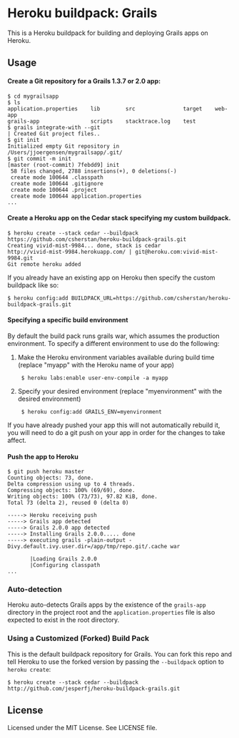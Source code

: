 # Heroku buildpack: Grails

This is a Heroku buildpack for building and deploying Grails apps on Heroku.

## Usage

#### Create a Git repository for a Grails 1.3.7 or 2.0 app:

    $ cd mygrailsapp
    $ ls
    application.properties    lib        src               target    web-app
    grails-app                scripts    stacktrace.log    test
    $ grails integrate-with --git
    | Created Git project files..
    $ git init
    Initialized empty Git repository in /Users/jjoergensen/mygrailsapp/.git/
    $ git commit -m init
    [master (root-commit) 7febdd9] init
     58 files changed, 2788 insertions(+), 0 deletions(-)
     create mode 100644 .classpath
     create mode 100644 .gitignore
     create mode 100644 .project
     create mode 100644 application.properties
    ...
    
#### Create a Heroku app on the Cedar stack specifying my custom buildpack.

    $ heroku create --stack cedar --buildpack https://github.com/csherstan/heroku-buildpack-grails.git
    Creating vivid-mist-9984... done, stack is cedar
    http://vivid-mist-9984.herokuapp.com/ | git@heroku.com:vivid-mist-9984.git
    Git remote heroku added
    
If you already have an existing app on Heroku then specify the custom buildpack like so:

	$ heroku config:add BUILDPACK_URL=https://github.com/csherstan/heroku-buildpack-grails.git
    
#### Specifying a specific build environment

By default the build pack runs grails war, which assumes the production environment. To specify a different environment to use do the following:

1. Make the Heroku environment variables available during build time (replace "myapp" with the Heroku name of your app) 

		$ heroku labs:enable user-env-compile -a myapp
	
2. Specify your desired environment (replace "myenvironment" with the desired environment) 

		$ heroku config:add GRAILS_ENV=myenvironment

If you have already pushed your app this will not automatically rebuild it, you will need to do a git push on your app in order for the changes to take affect.    

#### Push the app to Heroku

    $ git push heroku master
    Counting objects: 73, done.
    Delta compression using up to 4 threads.
    Compressing objects: 100% (69/69), done.
    Writing objects: 100% (73/73), 97.82 KiB, done.
    Total 73 (delta 2), reused 0 (delta 0)

    -----> Heroku receiving push
    -----> Grails app detected
    -----> Grails 2.0.0 app detected
    -----> Installing Grails 2.0.0..... done
    -----> executing grails -plain-output -Divy.default.ivy.user.dir=/app/tmp/repo.git/.cache war

           |Loading Grails 2.0.0
           |Configuring classpath
    ...
    

### Auto-detection

Heroku auto-detects Grails apps by the existence of the `grails-app` directory in the project root and the `application.properties`  file is also expected to exist in the root directory.

### Using a Customized (Forked) Build Pack

This is the default buildpack repository for Grails. You can fork this repo and tell Heroku to use the forked version by passing the `--buildpack` option to `heroku create`:

    $ heroku create --stack cedar --buildpack http://github.com/jesperfj/heroku-buildpack-grails.git

## License

Licensed under the MIT License. See LICENSE file.
